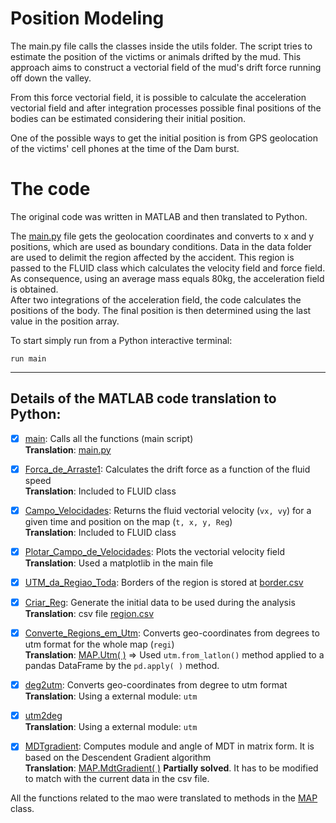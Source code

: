 # Position Modeling


The main.py file calls the classes inside the utils folder. The script tries to estimate the position of the victims or animals drifted by the mud. 
This approach aims to construct a vectorial field of the mud's drift force running off down the valley. 

From this force vectorial field, it is possible to calculate the acceleration vectorial field and after integration processes possible final positions of the bodies can be estimated considering their initial position. 

One of the possible ways to get the initial position is from GPS geolocation of the victims' cell phones at the time of the Dam burst. 

# The code

The original code was written in MATLAB and then translated to Python. 

The [main.py](./main.py) file gets the geolocation coordinates and converts to x and y positions, which are used as boundary conditions. Data in the data folder are used to delimit the region affected by the accident. This region is passed to the FLUID class which calculates the velocity field and force field. As consequence, using an average mass equals 80kg, the acceleration field is obtained.  
After two integrations of the acceleration field, the code calculates the positions of the body. The final position is then determined using the last value in the position array. 

To start simply run from a Python interactive terminal:
```
run main
```
---
## Details of the MATLAB code translation to Python:
- [x]  [main](../matlab_code/main.m): Calls all the functions (main script)  
    **Translation**: [main.py](./main.py)    
- [x]  [Forca_de_Arraste1](../matlab_code/Forca_de_Arraste1.m): Calculates the drift force as a function of the fluid speed  
    **Translation**: Included to FLUID class

- [x]  [Campo_Velocidades](../matlab_code/Campo_Velocidades.m): Returns the fluid vectorial velocity (`vx, vy`) for a given time and position on the map (`t, x, y, Reg`)  
    **Translation**: Included to FLUID class

- [x]  [Plotar_Campo_de_Velocidades](../matlab_code/Plotar_Campo_de_Velocidades.m): Plots the vectorial velocity field
    **Translation**: Used a matplotlib in the main file

- [x]  [UTM_da_Regiao_Toda](../matlab_code/UTM_da_Regiao_Toda.m): Borders of the region is stored at [border.csv](./data/borders.csv) 

- [x]  [Criar_Reg](../matlab_code/Criar_Reg.m): Generate the initial data to be used during the analysis  
    **Translation**: csv file [region.csv](./data/region.csv)

- [x]  [Converte_Regions_em_Utm](../matlab_code/Converte_Regions_em_Utm.m): Converts geo-coordinates from degrees to utm format for the whole map (`regi`)  
    **Translation**: [MAP.Utm( )](./map.py) => Used `utm.from_latlon()` method applied to a pandas DataFrame by the `pd.apply( )` method. 
    
- [x]  [deg2utm](../matlab_code/deg2utm.m): Converts geo-coordinates from degree to utm format  
    **Translation**: Using a external module: `utm` 
- [x]  [utm2deg](../matlab_code/utm2deg.m)  
    **Translation**: Using a external module: `utm` 

- [x]  [MDTgradient](../matlab_code/MDTgradient.m): Computes module and angle of MDT in matrix form. It is based on the Descendent Gradient algorithm  
    **Translation**: [MAP.MdtGradient( )](./map.py) **Partially solved**. It has to be modified to match with the current data in the csv file.

All the functions related to the mao were translated to methods in the [MAP](./map.py) class.
